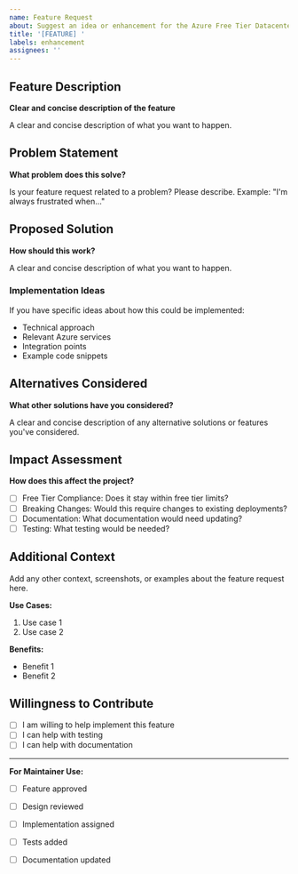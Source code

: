 ```yaml
---
name: Feature Request
about: Suggest an idea or enhancement for the Azure Free Tier Datacenter
title: '[FEATURE] '
labels: enhancement
assignees: ''
---
```


## Feature Description

**Clear and concise description of the feature**

A clear and concise description of what you want to happen.

## Problem Statement

**What problem does this solve?**

Is your feature request related to a problem? Please describe.
Example: "I'm always frustrated when..."

## Proposed Solution

**How should this work?**

A clear and concise description of what you want to happen.

### Implementation Ideas

If you have specific ideas about how this could be implemented:
- Technical approach
- Relevant Azure services
- Integration points
- Example code snippets

## Alternatives Considered

**What other solutions have you considered?**

A clear and concise description of any alternative solutions or features you've considered.

## Impact Assessment

**How does this affect the project?**

- [ ] Free Tier Compliance: Does it stay within free tier limits?
- [ ] Breaking Changes: Would this require changes to existing deployments?
- [ ] Documentation: What documentation would need updating?
- [ ] Testing: What testing would be needed?

## Additional Context

Add any other context, screenshots, or examples about the feature request here.

**Use Cases:**
1. Use case 1
2. Use case 2

**Benefits:**
- Benefit 1
- Benefit 2

## Willingness to Contribute

- [ ] I am willing to help implement this feature
- [ ] I can help with testing
- [ ] I can help with documentation

---

**For Maintainer Use:**

- [ ] Feature approved
- [ ] Design reviewed
- [ ] Implementation assigned
- [ ] Tests added
- [ ] Documentation updated


